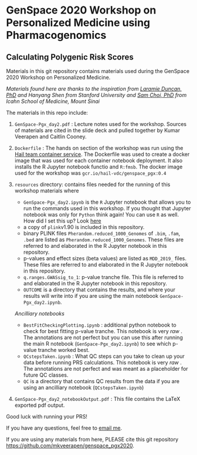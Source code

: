 # GenSpace 2020 Workshop on Personalized Medicine using Pharmacogenomics
## Calculating Polygenic Risk Scores

Materials in this git repository contains materials used during the GenSpace 2020 Workshop on Personalized Medicine. 

_Materials found here are thanks to the inspiration from [Laramie Duncan, PhD](https://neuroscience.stanford.edu/people/laramie-duncan) and Hanyang Shen from Stanford University and [Sam Choi, PhD](https://choishingwan.github.io/) from Icahn School of Medicine, Mount Sinai_

The materials in this repo include:

1) `GenSpace-Pgx_day2.pdf` : Lecture notes used for the workshop. Sources of materials are cited in the slide deck and pulled together by Kumar Veerapen and Caitlin Cooney. 

2) `Dockerfile` : The hands on section of the workshop was run using the [Hail team container service](workshop.hail.is). The Dockerfile was used to create a docker image that was used for each container notebook deployment. It also installs the R Jupyter notebook functio and `R:fmsb`. The docker image used for the workshop was `gcr.io/hail-vdc/genspace_pgx:0.4`

3) `resources` directory: contains files needed for the running of this workshop materials where
    - `GenSpace-Pgx_day2.ipynb` is the `R` Jupyter notebook that allows you to run the commands used in this workshop.  If you thought that Jupyter notebook was only for `Python` think again! You can use `R` as well. How did I set this up? Look [here](https://www.datacamp.com/community/blog/jupyter-notebook-r)
    - a copy of `plink`v1.90 is included in this repository.
    - binary PLINK files `Pherandom.reduced_1000_Genomes` of `.bim`, `.fam`, `.bed` are listed as `Pherandom.reduced_1000_Genomes`. These files are referred to and elaborated in the R Jupyter notebook in this repository.
    - p-values and effect sizes (beta values) are listed as `MDD_2019_` files. These files are referred to and elaborated in the R Jupyter notebook in this repository.
    - `q.ranges.GWASsig_to_1`: p-value tranche file. This file is referred to and elaborated in the R Jupyter notebook in this repository.
    - `OUTCOME` is a directory that contains the results, and where your results will write into if you are using the main notebook `GenSpace-Pgx_day2.ipynb`.
    
    _Ancilliary notebooks_
    
    - `BestFitCheckingPlotting.ipynb` : additional python notebook to check for best fitting p-value tranche.  This notebook is very _raw_ . The annotations are not perfect but you can use this after running the main R notebook (`GenSpace-Pgx_day2.ipynb`) to see which p-value tranche worked best.
    - `QCstepsTaken.ipynb` : What QC steps can you take to clean up your data before running PRS calculations. This notebook is very _raw_ . The annotations are not perfect and was meant as a placeholder for future QC classes.
    - `QC` is a directory that contains QC results from the data if you are using an ancilliary notebook (`QCstepsTaken.ipynb`)
    
4) `GenSpace-Pgx_day2_notebookOutput.pdf` :  This file contains the LaTeX exported pdf output.

Good luck with running your PRS!

If you have any questions, feel free to [email me](mailto:veerapen@broadinstitute.org). 


If you are using any materials from here, PLEASE cite this git repository  https://github.com/mkveerapen/genspace_pgx2020.
